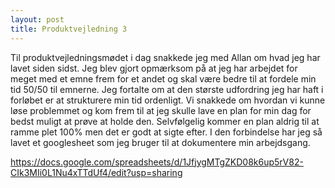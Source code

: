 ```yaml
---
layout: post
title: Produktvejledning 3
---
```


Til produktvejledningsmødet i dag snakkede jeg med Allan om hvad jeg har lavet siden sidst. 
Jeg blev gjort opmærksom på at jeg har arbejdet for meget med et emne frem for et andet 
og skal være bedre til at fordele min tid 50/50 til emnerne. 
Jeg fortalte om at den største udfordring jeg har haft i forløbet er at strukturere min tid ordenligt. 
Vi snakkede om hvordan vi kunne løse problemmet og kom frem til at jeg skulle lave en plan for min dag 
for bedst muligt at prøve at holde den.
Selvfølgelig kommer en plan aldrig til at ramme plet 100% men det er godt at sigte efter.
I den forbindelse har jeg så lavet et googlesheet som jeg bruger til at dokumentere min arbejdsgang. 

https://docs.google.com/spreadsheets/d/1JfjygMTgZKD08k6up5rV82-CIk3MIi0L1Nu4xTTdUf4/edit?usp=sharing
